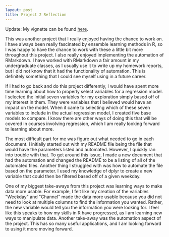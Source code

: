 ```yaml
---
layout: post
title: Project 2 Reflection
---
```


Update: My vignette can be found [here](https://mrevans7.github.io/ST558_Project2/).

This was another project that I really enjoyed having the chance to work on. I have always been really fascinated by ensemble learning methods in R, so I was happy to have the chance to work with these a little bit more throughout this project. I also really enjoyed implementing the automation of RMarkdown. I have worked with RMarkdown a fair amount in my undergraduate classes, as I usually use it to write up my homework reports, but I did not know that it had the functionality of automation. This is definitely something that I could see myself using in a future career. 

If I had to go back and do this project differently, I would have spent more time learning about how to properly select variables for a regression model. I selected the initial seven variables for my exploration simply based off of my interest in them. They were variables that I believed would have an impact on the model. When it came to selecting which of these seven variables to include in the actual regression model, I created five base models to compare. I know there are other ways of doing this that will be covered in courses involving regression, which I am really looking forward to learning about more. 

The most difficult part for me was figure out what needed to go in each document. I initially started out with my README file being the file that would have the parameters listed and automated. However, I quickly ran into trouble with that. To get around this issue, I made a new document that had the automation and changed the README to be a listing of all of the automated files. Another thing I struggled with was how to automate the file based on the parameter. I used my knowledge of dplyr to create a new variable that could then be filtered based off of a given weekday. 

One of my biggest take-aways from this project was learning ways to make data more usable. For example, I felt like my creation of the variables "Weekday" and "Channel" made the data more usable because you did not need to look at multiple columns to find the information you wanted. Rather, the new variable would tell you the information you were looking for. I feel like this speaks to how my skills in R have progressed, as I am learning new ways to manipulate data. Another take-away was the automation aspect of the project. This has so many useful applications, and I am looking forward to using it more moving forward. 
